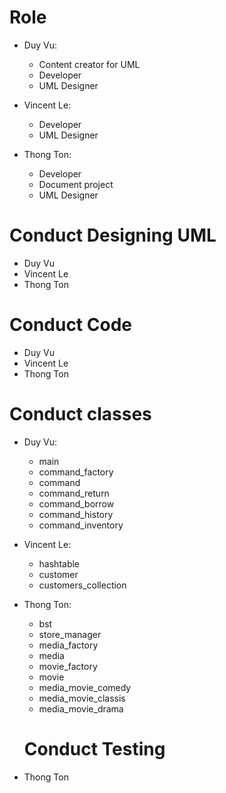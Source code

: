 # Role
- Duy Vu:
  + Content creator for UML
  + Developer
  + UML Designer
  
- Vincent Le: 
  + Developer
  + UML Designer

- Thong Ton:
  + Developer
  + Document project
  + UML Designer

# Conduct Designing UML
- Duy Vu
- Vincent Le
- Thong Ton

# Conduct Code
- Duy Vu
- Vincent Le
- Thong Ton

# Conduct classes
- Duy Vu:
  + main
  + command_factory
  + command
  + command_return
  + command_borrow
  + command_history
  + command_inventory
  
- Vincent Le:
  + hashtable
  + customer
  + customers_collection
  
- Thong Ton:
  + bst
  + store_manager
  + media_factory
  + media
  + movie_factory
  + movie
  + media_movie_comedy
  + media_movie_classis
  + media_movie_drama
  
  # Conduct Testing
- Thong Ton

